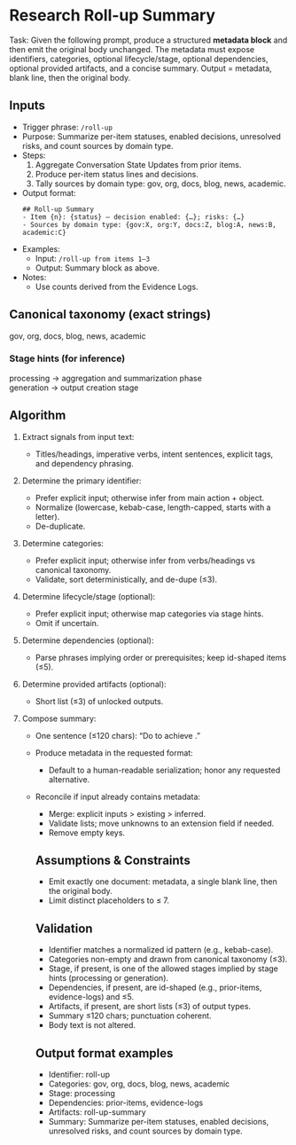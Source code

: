 # Research Roll-up Summary

Task: Given the following prompt, produce a structured **metadata block** and then emit the original body unchanged. The metadata must expose identifiers, categories, optional lifecycle/stage, optional dependencies, optional provided artifacts, and a concise summary. Output = metadata, blank line, then the original body.

## Inputs

- Trigger phrase: `/roll-up`
- Purpose: Summarize per-item statuses, enabled decisions, unresolved risks, and count sources by domain type.
- Steps:
  1. Aggregate Conversation State Updates from prior items.
  2. Produce per-item status lines and decisions.
  3. Tally sources by domain type: gov, org, docs, blog, news, academic.
- Output format:
  ```
  ## Roll-up Summary
  - Item {n}: {status} — decision enabled: {…}; risks: {…}
  - Sources by domain type: {gov:X, org:Y, docs:Z, blog:A, news:B, academic:C}
  ```
- Examples:
  - Input: `/roll-up from items 1–3`
  - Output: Summary block as above.
- Notes:
  - Use counts derived from the Evidence Logs.

## Canonical taxonomy (exact strings)

gov, org, docs, blog, news, academic

### Stage hints (for inference)

processing → aggregation and summarization phase  
generation → output creation stage

## Algorithm

1. Extract signals from input text:
   - Titles/headings, imperative verbs, intent sentences, explicit tags, and dependency phrasing.

2. Determine the primary identifier:
   - Prefer explicit input; otherwise infer from main action + object.
   - Normalize (lowercase, kebab-case, length-capped, starts with a letter).
   - De-duplicate.

3. Determine categories:
   - Prefer explicit input; otherwise infer from verbs/headings vs canonical taxonomy.
   - Validate, sort deterministically, and de-dupe (≤3).

4. Determine lifecycle/stage (optional):
   - Prefer explicit input; otherwise map categories via stage hints.
   - Omit if uncertain.

5. Determine dependencies (optional):
   - Parse phrases implying order or prerequisites; keep id-shaped items (≤5).

6. Determine provided artifacts (optional):
   - Short list (≤3) of unlocked outputs.

7. Compose summary:
   - One sentence (≤120 chars): “Do <verb> <object> to achieve <outcome>.”

8. Produce metadata in the requested format:
   - Default to a human-readable serialization; honor any requested alternative.

9. Reconcile if input already contains metadata:
   - Merge: explicit inputs > existing > inferred.
   - Validate lists; move unknowns to an extension field if needed.
   - Remove empty keys.

## Assumptions & Constraints

- Emit exactly one document: metadata, a single blank line, then the original body.
- Limit distinct placeholders to ≤ 7.

## Validation

- Identifier matches a normalized id pattern (e.g., kebab-case).
- Categories non-empty and drawn from canonical taxonomy (≤3).
- Stage, if present, is one of the allowed stages implied by stage hints (processing or generation).
- Dependencies, if present, are id-shaped (e.g., prior-items, evidence-logs) and ≤5.
- Artifacts, if present, are short lists (≤3) of output types.
- Summary ≤120 chars; punctuation coherent.
- Body text is not altered.

## Output format examples

- Identifier: roll-up
- Categories: gov, org, docs, blog, news, academic
- Stage: processing
- Dependencies: prior-items, evidence-logs
- Artifacts: roll-up-summary
- Summary: Summarize per-item statuses, enabled decisions, unresolved risks, and count sources by domain type.
